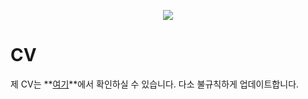 <p align="center">
  <img src="https://github.com/hxk271/IntMedStats/blob/main/sb1.jpg">
</p>

# CV

제 CV는 **[여기](https://github.com/hxk271/Syllabi/blob/main/5663011(2022-1).pdf)**에서 확인하실 수 있습니다. 다소 불규칙하게 업데이트합니다.
